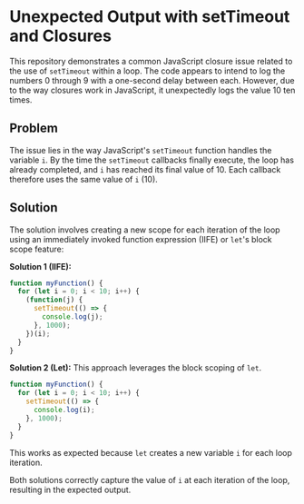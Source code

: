 # Unexpected Output with setTimeout and Closures

This repository demonstrates a common JavaScript closure issue related to the use of `setTimeout` within a loop.  The code appears to intend to log the numbers 0 through 9 with a one-second delay between each. However, due to the way closures work in JavaScript, it unexpectedly logs the value 10 ten times. 

## Problem
The issue lies in the way JavaScript's `setTimeout` function handles the variable `i`.  By the time the `setTimeout` callbacks finally execute, the loop has already completed, and `i` has reached its final value of 10.  Each callback therefore uses the same value of `i` (10). 

## Solution
The solution involves creating a new scope for each iteration of the loop using an immediately invoked function expression (IIFE) or `let`'s block scope feature:

**Solution 1 (IIFE):**
```javascript
function myFunction() {
  for (let i = 0; i < 10; i++) {
    (function(j) {
      setTimeout(() => {
        console.log(j);
      }, 1000);
    })(i);
  }
}
```

**Solution 2 (Let):**
This approach leverages the block scoping of `let`. 
```javascript
function myFunction() {
  for (let i = 0; i < 10; i++) {
    setTimeout(() => {
      console.log(i);
    }, 1000);
  }
}
```
This works as expected because `let` creates a new variable `i` for each loop iteration.

Both solutions correctly capture the value of `i` at each iteration of the loop, resulting in the expected output.
